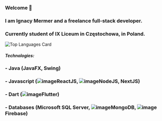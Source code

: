 ### Welcome 👋
### I am Ignacy Mermer and a freelance full-stack developer.
### Currently student of IX Liceum in Częstochowa, in Poland.
![Top Languages Card](https://github-readme-stats.vercel.app/api/top-langs/?username=IgnacyMermer2003&layout=compact)
##### Technologies:
### - Java (JavaFX, Swing)
### - Javascript (![image](https://user-images.githubusercontent.com/60555082/123275057-50603580-d504-11eb-9b52-ef409f55220a.png)ReactJS, ![image](https://user-images.githubusercontent.com/60555082/123275245-7259b800-d504-11eb-9d29-2f8449ae1136.png)NodeJS, NextJS)
### - Dart (![image](https://user-images.githubusercontent.com/60555082/123275021-476f6400-d504-11eb-91eb-b243d5695056.png)Flutter)
### - Databases (Microsoft SQL Server, ![image](https://user-images.githubusercontent.com/60555082/123274968-3de5fc00-d504-11eb-9728-cfcb3476997f.png)MongoDB, ![image](https://user-images.githubusercontent.com/60555082/123274813-21e25a80-d504-11eb-8fd8-6ed114050bb5.png)Firebase)



<!--
**IgnacyMermer2003/IgnacyMermer2003** is a ✨ _special_ ✨ repository because its `README.md` (this file) appears on your GitHub profile.

Here are some ideas to get you started:

- 🔭 I’m currently working on ...
- 🌱 I’m currently learning ...
- 👯 I’m looking to collaborate on ...
- 🤔 I’m looking for help with ...
- 💬 Ask me about ...
- 📫 How to reach me: ...
- 😄 Pronouns: ...
- ⚡ Fun fact: ...
-->
